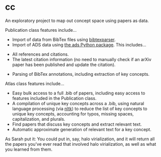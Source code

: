 # cc
An exploratory project to map out concept space using papers as data.

Publication class features include...
* Import of data from BibTex files using [bibtexparser](https://github.com/sciunto-org/python-bibtexparser).
* Import of ADS data using [the ads Python package](https://ads.readthedocs.io/en/latest/#the-ads-python-package). This includes...
- All references and citations.
- The latest citation information (no need to manually check if an arXiv paper has been published and update the citation).
* Parsing of BibTex annotations, including extraction of key concepts.

Atlas class features include...
* Easy bulk access to a full .bib of papers, including easy access to features included in the Publication class.
* A compilation of unique key concepts across a .bib, using natural language processing (via [nltk](https://www.nltk.org/)) to reduce the list of key concepts to unique key concepts, accounting for typos, missing spaces, capitalization, and plurals.
* Find papers that discuss key concepts and extract relevant text.
* Automatic approximate generation of relevant text for a key concept.

As Sarah put it:
You could put in, say, halo virialization, and it will return all the papers you've ever read that involved halo virialization, as well as what you learned from them.

